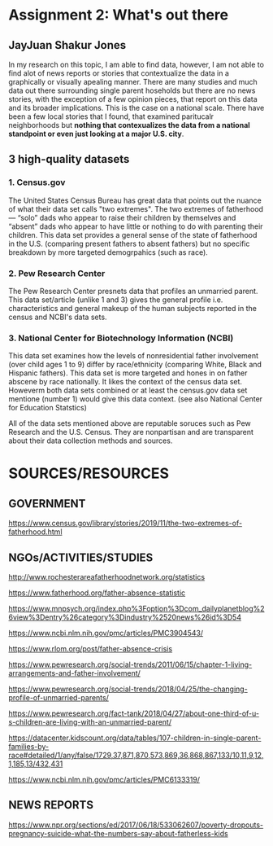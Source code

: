 # Assignment 2: What's out there

## JayJuan Shakur Jones 


In my research on this topic, I am able to find data, however, I am not able to find alot of news reports or stories that contextualize the data in a graphically or visually apealing manner. There are many studies and much data out there surrounding single parent hoseholds but there are no news stories, with the exception of a few opinion pieces, that report on this data and its broader implications. This is the case on a national scale. There have been a few local stories that I found, that examined paritucalr neighborhoods but **nothing that contexualizes the data from a national standpoint or even just looking at a major U.S. city**. 




 ## 3 high-quality datasets 
 
### 1. Census.gov 

The United States Census Bureau has great data that points out the nuance of what their data set calls "two extremes". The two extremes of fatherhood — “solo” dads who appear to raise their children by themselves and “absent” dads who appear to have little or nothing to do with parenting their children. This data set provides a general sense of the state of fatherhood in the U.S. (comparing present fathers to absent fathers) but no specific breakdown by more targeted demogrpahics (such as race). 



### 2. Pew Research Center 

The Pew Research Center presnets data that  profiles an unmarried parent. This data set/article (unlike 1 and 3) gives the general profile i.e. characteristics and general makeup of the human subjects reported in the census and NCBI's data sets. 


### 3. National Center for Biotechnology Information (NCBI) 

This data set examines how the levels of nonresidential father involvement (over child ages 1 to 9) differ by race/ethnicity (comparing White, Black and Hispanic fathers). This data set is more targeted and hones in on father abscene by race nationally. It likes the context of the census data set. Howeverm both data sets combined or at least the census.gov data set mentione (number 1) would give this data context. (see also National Center for Education Statstics)


All of the data sets mentioned above are reputable soruces such as Pew Research and the U.S. Census. They are nonpartisan and are transparent about their data collection methods and sources. 



# SOURCES/RESOURCES 

## GOVERNMENT

https://www.census.gov/library/stories/2019/11/the-two-extremes-of-fatherhood.html


## NGOs/ACTIVITIES/STUDIES


http://www.rochesterareafatherhoodnetwork.org/statistics

https://www.fatherhood.org/father-absence-statistic

https://www.mnpsych.org/index.php%3Foption%3Dcom_dailyplanetblog%26view%3Dentry%26category%3Dindustry%2520news%26id%3D54

https://www.ncbi.nlm.nih.gov/pmc/articles/PMC3904543/

https://www.rlom.org/post/father-absence-crisis

https://www.pewresearch.org/social-trends/2011/06/15/chapter-1-living-arrangements-and-father-involvement/

https://www.pewresearch.org/social-trends/2018/04/25/the-changing-profile-of-unmarried-parents/

https://www.pewresearch.org/fact-tank/2018/04/27/about-one-third-of-u-s-children-are-living-with-an-unmarried-parent/

https://datacenter.kidscount.org/data/tables/107-children-in-single-parent-families-by-race#detailed/1/any/false/1729,37,871,870,573,869,36,868,867,133/10,11,9,12,1,185,13/432,431

https://www.ncbi.nlm.nih.gov/pmc/articles/PMC6133319/



## NEWS REPORTS 

https://www.npr.org/sections/ed/2017/06/18/533062607/poverty-dropouts-pregnancy-suicide-what-the-numbers-say-about-fatherless-kids



